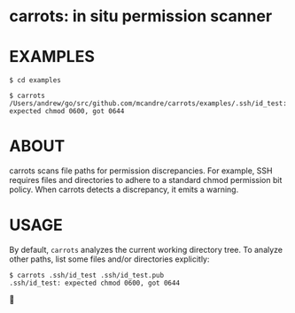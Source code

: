 # carrots: in situ permission scanner

# EXAMPLES

```console
$ cd examples

$ carrots
/Users/andrew/go/src/github.com/mcandre/carrots/examples/.ssh/id_test: expected chmod 0600, got 0644
```

# ABOUT

carrots scans file paths for permission discrepancies. For example, SSH requires files and directories to adhere to a standard chmod permission bit policy. When carrots detects a discrepancy, it emits a warning.

# USAGE

By default, `carrots` analyzes the current working directory tree. To analyze other paths, list some files and/or directories explicitly:

```console
$ carrots .ssh/id_test .ssh/id_test.pub
.ssh/id_test: expected chmod 0600, got 0644
```

🥕
